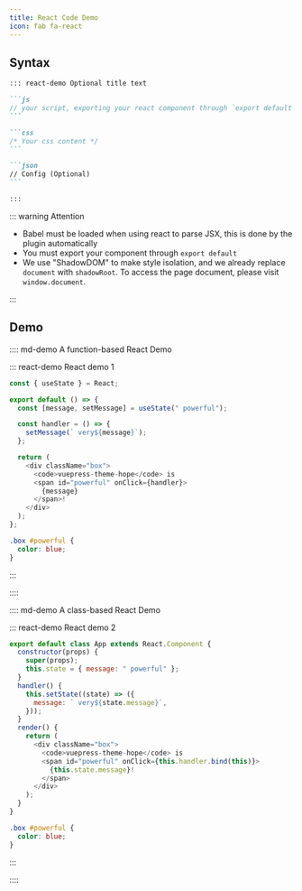 ```yaml
---
title: React Code Demo
icon: fab fa-react
---
```


## Syntax

<!-- #region syntax -->

````md
::: react-demo Optional title text

```js
// your script, exporting your react component through `export default`
```

```css
/* Your css content */
```

```json
// Config (Optional)
```

:::
````

<!-- #endregion syntax -->

::: warning Attention

- Babel must be loaded when using react to parse JSX, this is done by the plugin automatically
- You must export your component through `export default`
- We use "ShadowDOM" to make style isolation, and we already replace `document` with `shadowRoot`. To access the page document, please visit `window.document`.

:::

## Demo

<!-- #region demo -->

:::: md-demo A function-based React Demo

::: react-demo React demo 1

```js
const { useState } = React;

export default () => {
  const [message, setMessage] = useState(" powerful");

  const handler = () => {
    setMessage(` very${message}`);
  };

  return (
    <div className="box">
      <code>vuepress-theme-hope</code> is
      <span id="powerful" onClick={handler}>
        {message}
      </span>!
    </div>
  );
};
```

```css
.box #powerful {
  color: blue;
}
```

:::

::::

:::: md-demo A class-based React Demo

::: react-demo React demo 2

```js
export default class App extends React.Component {
  constructor(props) {
    super(props);
    this.state = { message: " powerful" };
  }
  handler() {
    this.setState((state) => ({
      message: ` very${state.message}`,
    }));
  }
  render() {
    return (
      <div className="box">
        <code>vuepress-theme-hope</code> is
        <span id="powerful" onClick={this.handler.bind(this)}>
          {this.state.message}!
        </span>
      </div>
    );
  }
}
```

```css
.box #powerful {
  color: blue;
}
```

:::

::::

<!-- #endregion demo -->

```

```
